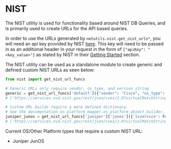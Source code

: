 # NIST

The NIST utility is used for functionality based around NIST DB Queries, and is primarily used to create URLs for the API based queries.

In order to use the URLs generated by `netutils.nist.get_nist_urls*`, you will need an api key provided by NIST [here]('https://nvd.nist.gov/developers/request-an-api-key').  This key will need to be passed in as an additional header in your request in the form of `{"apiKey": "<key_value>"}` as stated by NIST in their [Getting Started]('https://nvd.nist.gov/developers/start-here') section.

The NIST utility can be used as a standalone module to create generic and defined custom NIST URLs as seen below:
```python
from nist import get_nist_url_funcs

# Generic URLs only require vendor, os_type, and version_string
generic = get_nist_url_funcs['default']({"vendor": "Cisco", "os_type": "IOS", "version_string": "15.5"})
# ['https://services.nvd.nist.gov/rest/json/cves/2.0?virtualMatchString=cpe:2.3:o:Cisco:IOS:15.5:*']

# Custom URL builds require a more defined dictionary.
# See the documentation on platform_mapper.os_platform_object_builder, it may be more useful.
juniper_junos = get_nist_url_funcs['juniper']['junos']({'isservice': False, 'ismaintenance': False, 'isfrs': True, 'isspecial': False, 'service': None, 'service_build': None, 'service_respin': None, 'main': '12', 'minor': '4', 'type': 'R', 'build': None})
# ['https://services.nvd.nist.gov/rest/json/cves/2.0?virtualMatchString=cpe:2.3:o:juniper:junos:12.4r:*:*:*:*:*:*:*']
``` 

Current OS/Other Platform types that require a custom NIST URL:

- Juniper JunOS
